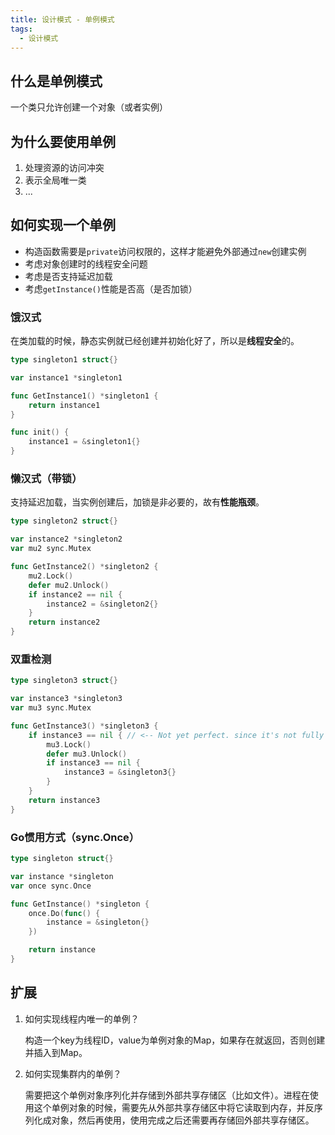 ```yaml
---
title: 设计模式 - 单例模式
tags: 
  - 设计模式
---
```


<!--more-->

## 什么是单例模式

一个类只允许创建一个对象（或者实例）

## 为什么要使用单例

1. 处理资源的访问冲突
2. 表示全局唯一类
3. ...

## 如何实现一个单例

* 构造函数需要是`private`访问权限的，这样才能避免外部通过`new`创建实例
* 考虑对象创建时的线程安全问题
* 考虑是否支持延迟加载
* 考虑`getInstance()`性能是否高（是否加锁）

### 饿汉式

在类加载的时候，静态实例就已经创建并初始化好了，所以是**线程安全**的。

```go
type singleton1 struct{}

var instance1 *singleton1

func GetInstance1() *singleton1 {
    return instance1
}

func init() {
    instance1 = &singleton1{}
}

```

### 懒汉式（带锁）

支持延迟加载，当实例创建后，加锁是非必要的，故有**性能瓶颈**。

```go
type singleton2 struct{}

var instance2 *singleton2
var mu2 sync.Mutex

func GetInstance2() *singleton2 {
	mu2.Lock()
	defer mu2.Unlock()
	if instance2 == nil {
		instance2 = &singleton2{}
	}
	return instance2
}
```

### 双重检测

```go
type singleton3 struct{}

var instance3 *singleton3
var mu3 sync.Mutex

func GetInstance3() *singleton3 {
	if instance3 == nil { // <-- Not yet perfect. since it's not fully atomic
		mu3.Lock()
		defer mu3.Unlock()
		if instance3 == nil {
			instance3 = &singleton3{}
		}
	}
	return instance3
}
```

### Go惯用方式（sync.Once）

```go
type singleton struct{}

var instance *singleton
var once sync.Once

func GetInstance() *singleton {
	once.Do(func() {
		instance = &singleton{}
	})

	return instance
}
```

## 扩展

1. 如何实现线程内唯一的单例？

	构造一个key为线程ID，value为单例对象的Map，如果存在就返回，否则创建并插入到Map。

2. 如何实现集群内的单例？

	需要把这个单例对象序列化并存储到外部共享存储区（比如文件）。进程在使用这个单例对象的时候，需要先从外部共享存储区中将它读取到内存，并反序列化成对象，然后再使用，使用完成之后还需要再存储回外部共享存储区。